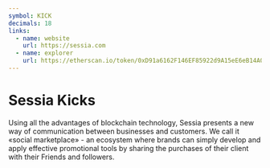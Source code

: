 ```yaml
---
symbol: KICK
decimals: 18
links:
  - name: website
    url: https://sessia.com
  - name: explorer
    url: https://etherscan.io/token/0xD91a6162F146EF85922d9A15eE6eB14A00344586
---
```


# Sessia Kicks

Using all the advantages of blockchain technology, Sessia presents a new way of communication between businesses and customers. We call it «social marketplace» - an ecosystem where brands can simply develop and apply effective promotional tools by sharing the purchases of their client with their Friends and followers.

